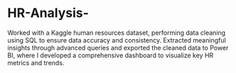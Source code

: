 # HR-Analysis-
Worked with a Kaggle human resources dataset, performing data cleaning using SQL to ensure data accuracy and consistency. Extracted meaningful insights through advanced queries and exported the cleaned data to Power BI, where I developed a comprehensive dashboard to visualize key HR metrics and trends.
